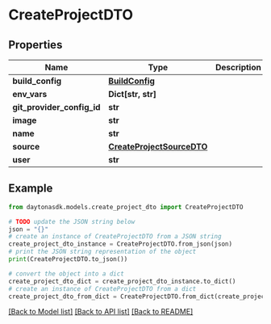 # CreateProjectDTO


## Properties

Name | Type | Description | Notes
------------ | ------------- | ------------- | -------------
**build_config** | [**BuildConfig**](BuildConfig.md) |  | [optional] 
**env_vars** | **Dict[str, str]** |  | 
**git_provider_config_id** | **str** |  | [optional] 
**image** | **str** |  | [optional] 
**name** | **str** |  | 
**source** | [**CreateProjectSourceDTO**](CreateProjectSourceDTO.md) |  | 
**user** | **str** |  | [optional] 

## Example

```python
from daytonasdk.models.create_project_dto import CreateProjectDTO

# TODO update the JSON string below
json = "{}"
# create an instance of CreateProjectDTO from a JSON string
create_project_dto_instance = CreateProjectDTO.from_json(json)
# print the JSON string representation of the object
print(CreateProjectDTO.to_json())

# convert the object into a dict
create_project_dto_dict = create_project_dto_instance.to_dict()
# create an instance of CreateProjectDTO from a dict
create_project_dto_from_dict = CreateProjectDTO.from_dict(create_project_dto_dict)
```
[[Back to Model list]](../README.md#documentation-for-models) [[Back to API list]](../README.md#documentation-for-api-endpoints) [[Back to README]](../README.md)


